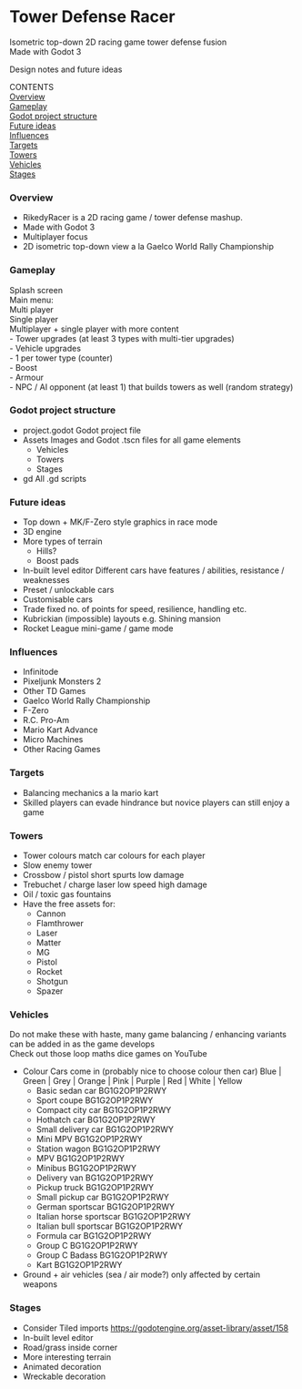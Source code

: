 # Tower Defense Racer 
Isometric top-down 2D racing game tower defense fusion  
Made with Godot 3  

Design notes and future ideas

CONTENTS  
[Overview](#overview)  
[Gameplay](#gameplay)  
[Godot project structure](#godot-project-structure)  
[Future ideas](#future-ideas)  
[Influences](#influences)  
[Targets](#targets)  
[Towers](#towers)  
[Vehicles](#vehicles)  
[Stages](#stages)  
  
### Overview
- RikedyRacer is a 2D racing game / tower defense mashup.
- Made with Godot 3 
- Multiplayer focus
- 2D isometric top-down view a la Gaelco World Rally Championship

### Gameplay
Splash screen  
Main menu:  
	Multi player  
	Single player  
Multiplayer + single player with more content  
	- Tower upgrades (at least 3 types with multi-tier upgrades)  
	- Vehicle upgrades  
		- 1 per tower type (counter)  
		- Boost  
		- Armour  
	- NPC / AI opponent (at least 1) that builds towers as well (random strategy)  
  
### Godot project structure
- project.godot
	Godot project file
- Assets
	Images and Godot .tscn files for all game elements
	- Vehicles
	- Towers
	- Stages
- gd
	All .gd scripts 

### Future ideas
- Top down + MK/F-Zero style graphics in race mode
- 3D engine 
- More types of terrain
	- Hills?
	- Boost pads
- In-built level editor 
Different cars have features / abilities, resistance / weaknesses
- Preset / unlockable cars
- Customisable cars
- Trade fixed no. of points for speed, resilience, handling etc.
- Kubrickian (impossible) layouts e.g. Shining mansion
- Rocket League mini-game / game mode

### Influences
- Infinitode
- Pixeljunk Monsters 2
- Other TD Games
- Gaelco World Rally Championship
- F-Zero 
- R.C. Pro-Am 
- Mario Kart Advance
- Micro Machines
- Other Racing Games

### Targets
- Balancing mechanics a la mario kart
- Skilled players can evade hindrance but novice players can still enjoy a game

### Towers
- Tower colours match car colours for each player
- Slow enemy tower
- Crossbow / pistol short spurts low damage
- Trebuchet / charge laser low speed high damage
- Oil / toxic gas fountains
- Have the free assets for:
	- Cannon
	- Flamthrower
	- Laser
	- Matter
	- MG
	- Pistol
	- Rocket
	- Shotgun
	- Spazer

### Vehicles
Do not make these with haste, many game balancing / enhancing variants can be added in as the game develops  
Check out those loop maths dice games on YouTube
- Colour Cars come in (probably nice to choose colour then car)
Blue | Green | Grey | Orange | Pink | Purple | Red | White | Yellow   
	- Basic sedan car 			BG1G2OP1P2RWY
	- Sport coupe 				BG1G2OP1P2RWY
	- Compact city car 			BG1G2OP1P2RWY
	- Hothatch car 				BG1G2OP1P2RWY
	- Small delivery car 		BG1G2OP1P2RWY
	- Mini MPV 					BG1G2OP1P2RWY
	- Station wagon 			BG1G2OP1P2RWY
	- MPV 						BG1G2OP1P2RWY
	- Minibus 					BG1G2OP1P2RWY
	- Delivery van 				BG1G2OP1P2RWY
	- Pickup truck  			BG1G2OP1P2RWY
	- Small pickup car 			BG1G2OP1P2RWY
	- German sportscar 			BG1G2OP1P2RWY
	- Italian horse sportscar 	BG1G2OP1P2RWY
	- Italian bull sportscar 	BG1G2OP1P2RWY
	- Formula car 				BG1G2OP1P2RWY
	- Group C 					BG1G2OP1P2RWY
	- Group C Badass 			BG1G2OP1P2RWY
	- Kart 						BG1G2OP1P2RWY
- Ground + air vehicles (sea / air mode?) only affected by certain weapons

### Stages
- Consider Tiled imports
https://godotengine.org/asset-library/asset/158
- In-built level editor
- Road/grass inside corner
- More interesting terrain
- Animated decoration
- Wreckable decoration